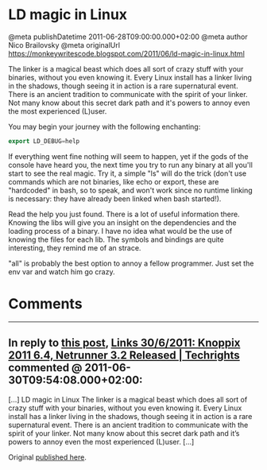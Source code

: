 # LD magic in Linux

@meta publishDatetime 2011-06-28T09:00:00.000+02:00
@meta author Nico Brailovsky
@meta originalUrl https://monkeywritescode.blogspot.com/2011/06/ld-magic-in-linux.html

The linker is a magical beast which does all sort of crazy stuff with your binaries, without you even knowing it. Every Linux install has a linker living in the shadows, though seeing it in action is a rare supernatural event. There is an ancient tradition to communicate with the spirit of your linker. Not many know about this secret dark path and it's powers to annoy even the most experienced (L)user.

You may begin your journey with the following enchanting:

```c++
export LD_DEBUG=help
```

If everything went fine nothing will seem to happen, yet if the gods of the console have heard you, the next time you try to run any binary at all you'll start to see the real magic. Try it, a simple "ls" will do the trick (don't use commands which are not binaries, like echo or export, these are "hardcoded" in bash, so to speak, and won't work since no runtime linking is necessary: they have already been linked when bash started!).

Read the help you just found. There is a lot of useful information there. Knowing the libs will give you an insight on the dependencies and the loading process of a binary. I have no idea what would be the use of knowing the files for each lib. The symbols and bindings are quite interesting, they remind me of an strace.

"all" is probably the best option to annoy a fellow programmer. Just set the env var and watch him go crazy.



# Comments

---
## In reply to [this post](), [Links 30/6/2011: Knoppix 2011 6.4, Netrunner 3.2 Released | Techrights](http://techrights.org/2011/06/30/netrunner-3-2-released/) commented @ 2011-06-30T09:54:08.000+02:00:

[...] LD magic in Linux The linker is a magical beast which does all sort of crazy stuff with your binaries, without you even knowing it. Every Linux install has a linker living in the shadows, though seeing it in action is a rare supernatural event. There is an ancient tradition to communicate with the spirit of your linker. Not many know about this secret dark path and it’s powers to annoy even the most experienced (L)user. [...]

Original [published here](/md_blog/2011/0628_LDmagicinLinux.md).
